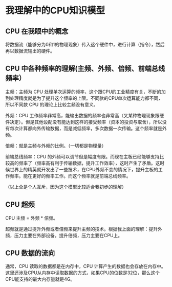 # 我理解中的CPU知识模型

## CPU 在我眼中的概念

将数据流（能够分为0和1的物理现象）传入这个硬件中，进行计算（指令），然后再以数据流输出的硬件。

## CPU 中各种频率的理解(主频、外频、倍频、前端总线频率）

主频：主频为 CPU 处理单次运算的频率，这个跟CPU的工业精度有关，不断的加到处理精度就是为了提升这个频率的上限。不同款的CPU单次运算能力都不同，所以不同款 CPU 的理论上比较主频没有意义。


外频：CPU 工作频率非常高，能输出数据的频率也非常高（又某种物理现象跟硬件决定）。但是其他设配没有能达到这样的接受频率（资本的投资与取舍），所以没有每次计算都向外传输数据，而是减低频率，多次数据一次传输。这个频率就是外频。

倍频：就是主频与外频的比例。（一切都是物理量）

前端总线频率：CPU 的外频可以调节但是幅度有限。而现在主板已经能够支持比较高的频率了（频率高有利于传输数据，提升工作效率），这时产生了矛盾。这时候世界上的精英就开发出了一些技术，在CPU外频不变的情况下，提升主板的工作频率。能在更好的频率工作。而这个频率就是前端总线频率。


（以上全是个人互斥，因为这个模型比较适合我初步的理解） 


## CPU 超频

CPU 主频 = 外频 * 倍频。

超频就是通过提升外频或者倍频来提升主频的技术。根据我上面的理解：提升外频，压力主要在外部设备。提升倍频，压力主要在CPU上。


## CPU 数据的流向

通常，CPU 读取的数据都是在内存中，CPU 计算产生的数据也会存放在内存中。这里还涉及CPU从内存中读取数据的方式，如果CPU的位数是32位，那么这个CPU能支持的最大内存量就是4G。


